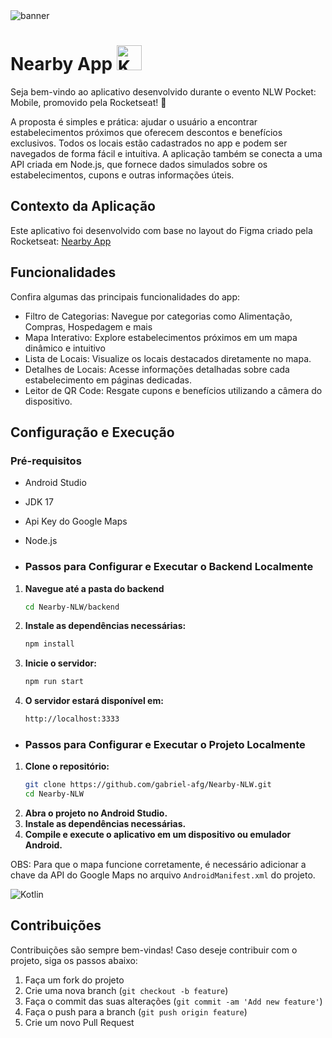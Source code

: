 <img src="https://i.imgur.com/TxFsie5.png" alt="banner">



# Nearby App <img src="https://upload.wikimedia.org/wikipedia/commons/7/74/Kotlin_Icon.png" alt="Kotlin" width="40" height="40">


Seja bem-vindo ao aplicativo desenvolvido durante o evento NLW Pocket: Mobile, promovido pela Rocketseat! 🚀

A proposta é simples e prática: ajudar o usuário a encontrar estabelecimentos próximos que oferecem descontos e benefícios exclusivos. Todos os locais estão cadastrados no app e podem ser navegados de forma fácil e intuitiva. A aplicação também se conecta a uma API criada em Node.js, que fornece dados simulados sobre os estabelecimentos, cupons e outras informações úteis.

## Contexto da Aplicação
Este aplicativo foi desenvolvido com base no layout do Figma criado pela Rocketseat: [Nearby App](https://www.figma.com/community/file/1448070647757721748/nlw-pocket-mobile-nearby)

## Funcionalidades
Confira algumas das principais funcionalidades do app:
- Filtro de Categorias: Navegue por categorias como Alimentação, Compras, Hospedagem e mais
- Mapa Interativo: Explore estabelecimentos próximos em um mapa dinâmico e intuitivo
- Lista de Locais: Visualize os locais destacados diretamente no mapa.
- Detalhes de Locais: Acesse informações detalhadas sobre cada estabelecimento em páginas dedicadas.
- Leitor de QR Code: Resgate cupons e benefícios utilizando a câmera do dispositivo.

## Configuração e Execução

### Pré-requisitos
- Android Studio
- JDK 17
- Api Key do Google Maps
- Node.js

- ### Passos para Configurar e Executar o Backend Localmente
1. **Navegue até a pasta do backend**
     ```bash
     cd Nearby-NLW/backend
     ```
2.   **Instale as dependências necessárias:**
     ```bash
     npm install
     ```     
3.   **Inicie o servidor:**
     ```bash
     npm run start
     ```     
4.   **O servidor estará disponível em:**
     ```bash
     http://localhost:3333
     ``` 

- ### Passos para Configurar e Executar o Projeto Localmente

1. **Clone o repositório:**
   ```bash
   git clone https://github.com/gabriel-afg/Nearby-NLW.git
   cd Nearby-NLW
   ```
2.   **Abra o projeto no Android Studio.**
3.   **Instale as dependências necessárias.**
4.   **Compile e execute o aplicativo em um dispositivo ou emulador Android.**

OBS: Para que o mapa funcione corretamente, é necessário adicionar a chave da API do Google Maps no arquivo `AndroidManifest.xml` do projeto.

<img src="https://lh7-rt.googleusercontent.com/docsz/AD_4nXdhJy2ge98je8ixomO9UsdpgNkgazmlXz8g0q0jmxxanZJM8ZEWtvTsvPNnrr1fktaLVgrF25ZS9Ss6iVTYlTDTdoqF01ApagyrlTt9bDRTSzoud_VYxcLc-6x8vbG-JGmRrmjm_A?key=H2Jh0hyCthTRAyHQR4TWnLJ9" alt="Kotlin">

## Contribuições 
Contribuições são sempre bem-vindas! Caso deseje contribuir com o projeto, siga os passos abaixo:
1. Faça um fork do projeto
2. Crie uma nova branch (`git checkout -b feature`)
3. Faça o commit das suas alterações (`git commit -am 'Add new feature'`)
4. Faça o push para a branch (`git push origin feature`)
5. Crie um novo Pull Request



